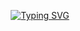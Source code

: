 <p align="center"><a href="https://git.io/typing-svg"><img src="https://readme-typing-svg.herokuapp.com?font=Console&size=24&pause=998&color=632EF7&width=435&lines=Hello+there%2C+fellow+%3C%F0%9D%9A%8C%F0%9D%9A%98%F0%9D%9A%8D%F0%9D%9A%8E%F0%9D%9A%9Bs%2F%3E!" alt="Typing SVG" /></a></p>
<br>
